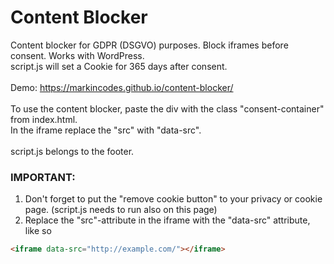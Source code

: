 # Content Blocker
Content blocker for GDPR (DSGVO) purposes. Block iframes before consent. Works with WordPress.\
script.js will set a Cookie for 365 days after consent.\
\
Demo: https://markincodes.github.io/content-blocker/ \
\
To use the content blocker, paste the div with the class "consent-container" from index.html. \
In the iframe replace the "src" with "data-src".\
\
script.js belongs to the footer.

### IMPORTANT:
1. Don't forget to put the "remove cookie button" to your privacy or cookie page. (script.js needs to run also on this page)
2. Replace the "src"-attribute in the iframe with the "data-src" attribute, like so

```html
<iframe data-src="http://example.com/"></iframe>
```
